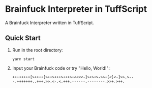 # Brainfuck Interpreter in TuffScript

A Brainfuck Interpreter written in TuffScript.

## Quick Start

1.  Run in the root directory:

    `yarn start`

2.  Input your Brainfuck code or try "Hello, World!":

    `++++++++[>++++[>++>+++>+++>+<<<<-]>+>+>->>+[<]<-]>>.>---.+++++++..+++.>>.<-.<.+++.------.--------.>>+.>++.`
